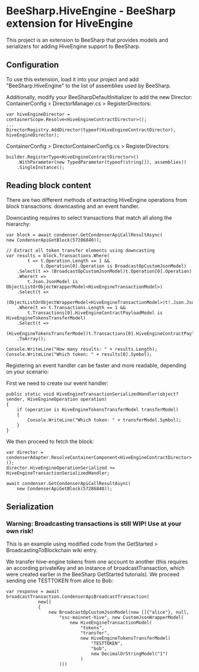 # BeeSharp.HiveEngine - BeeSharp extension for HiveEngine
This project is an extension to BeeSharp that provides models
and serializers for adding HiveEngine support to BeeSharp.

## Configuration
To use this extension, load it into your project and add "BeeSharp.HiveEngine"
to the list of assemblies used by BeeSharp.

Additionally, modify your BeeSharpDefaultInitializer to add the new Director:
ContainerConfig > DirectorManager.cs > RegisterDirectors:

    var hiveEngineDirector = containerScope.Resolve<HiveEngineContractDirector>();
    ...
    DirectorRegistry.AddDirector(typeof(HiveEngineContractDirector), hiveEngineDirector);

ContainerConfig > DirectorContainerConfig.cs > RegisterDirectors:

    builder.RegisterType<HiveEngineContractDirector>()
        .WithParameter(new TypedParameter(typeof(string[]), assemblies))
        .SingleInstance();
## Reading block content
There are two different methods of extracting HiveEngine operations from block transactions: downcasting
and an event handler.

Downcasting requires to select transactions that match all along the hierarchy:
    
    var block = await condenser.GetCondenserApiCallResultAsync(
    new CondenserApiGetBlock(57286840));

    // Extract all token transfer elements using downcasting
    var results = block.Transactions.Where(
            t => t.Operation.Length == 1 &&
                 t.Operation[0].Operation is BroadcastOpCustomJsonModel)
        .Select(t => (BroadcastOpCustomJsonModel)t.Operation[0].Operation)
        .Where(t => 
            t.Json.JsonModel is ObjectListOrObjectWrapperModel<HiveEngineTransactionModel>)
        .Select(t => 
            (ObjectListOrObjectWrapperModel<HiveEngineTransactionModel>)t!.Json.JsonModel)
        .Where(t => t.Transactions.Length == 1 &&
            t.Transactions[0].HiveEngineContractPayloadModel is HiveEngineTokensTransferModel)
        .Select(t => 
            (HiveEngineTokensTransferModel)t.Transactions[0].HiveEngineContractPayloadModel)
        .ToArray();
    
    Console.WriteLine("How many results: " + results.Length);
    Console.WriteLine("Which token: " + results[0].Symbol);

Registering an event handler can be faster and more readable, depending on your scenario:

First we need to create our event handler:

    public static void HiveEngineTransactionSerializedHandler(object? sender, HiveEngineOperation operation)
    {
        if (operation is HiveEngineTokensTransferModel transferModel)
        {
            Console.WriteLine("Which token: " + transferModel.Symbol);
        }
    }

We then proceed to fetch the block:

    var director = condenserAdapter.ResolveContainerComponent<HiveEngineContractDirector>();
    director.HiveEngineOperationSerialized += HiveEngineTransactionSerializedHandler;

    await condenser.GetCondenserApiCallResultAsync(
        new CondenserApiGetBlock(57286840));

## Serialization
### Warning: Broadcasting transactions is still WIP! Use at your own risk!
This is an example using modified code from the GetStarted > BroadcastingToBlockchain wiki entry.

We transfer hive-engine tokens from one account to another (this requires an according privateKey
and an instance of broadcastTransaction, which were created earlier in the BeeSharp GetStarted tutorials).
We proceed sending one TESTTOKEN from alice to Bob:

    var response = await broadcastTransaction.CondenserApiBroadcastTransaction(
                new[]
                {
                    new BroadcastOpCustomJsonModel(new []{"alice"}, null,
                        "ssc-mainnet-hive", new CustomJsonWrapperModel(
                            new HiveEngineTransactionModel(
                                "tokens",
                                "transfer",
                                new HiveEngineTokensTransferModel(
                                    "TESTTOKEN",
                                    "bob",
                                    new DecimalOrStringModel("1")
                                )
                        )))